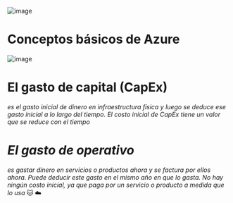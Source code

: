 ![image](https://user-images.githubusercontent.com/83737142/117602567-a0cb3180-b116-11eb-9411-4641e997f4df.png)
# Conceptos básicos de Azure
![image](https://user-images.githubusercontent.com/83740900/117602767-1e8f3d00-b117-11eb-94b2-c8caa254ac89.png)

# El gasto de capital (CapEx)
_es el gasto inicial de dinero en infraestructura física y luego se deduce ese gasto inicial a lo largo del tiempo. El costo inicial de CapEx tiene un valor que se reduce con el tiempo_
#  *El gasto de operativo*
_es gastar dinero en servicios o productos ahora y se factura por ellos ahora. Puede deducir este gasto en el mismo año en que lo gasta. No hay ningún costo inicial, ya que paga por un servicio o producto a medida que lo usa_ 
🐱
☁️
